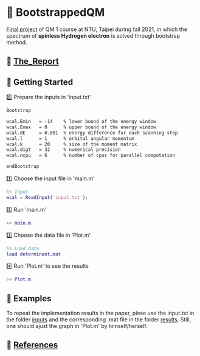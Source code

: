 # 🧭 BootstrappedQM

[Final project](./QM_Final_Project.pdf) of QM 1 course at NTU, Taipei during fall 2021, in which the spectrum of **spinless Hydrogen electron** is solved through bootstrap method.

## 📜 [The_Report](./QM_Final_Project_BootstrapQM.pdf)

## 🔰 Getting Started

0️⃣ Prepare the inputs in 'input.txt'

```txt
Bootstrap

wcal.Emin   = -14    % lower bound of the energy window
wcal.Emax   = 0      % upper bound of the energy window
wcal.dE     = 0.001  % energy difference for each scanning step
wcal.l      = 1      % orbital angular momentum
wcal.k      = 20     % size of the moment matrix
wcal.digt   = 32     % numerical precision
wcal.ncpu   = 6      % number of cpus for parallel computation

endBootstrap
```

1️⃣ Choose the input file in 'main.m'

```Matlab
%% Input
wcal = ReadInput('input.txt');
```

2️⃣ Run 'main.m'

```Matlab
>> main.m
```

3️⃣ Choose the data file in 'Plot.m'

```Matlab
%% Load data
load determinant.mat
```

4️⃣ Run 'Plot.m' to see the results

```Matlab
>> Plot.m
```

## 🏁 Examples

To repeat the implementation results in the paper, plese use the input.txt in the folder [inputs](./inputs) and the corresponding .mat file in the folder [results](./results). Still, one should ajust the graph in 'Plot.m' by himself/herself.

## 📓 [References](./references)
